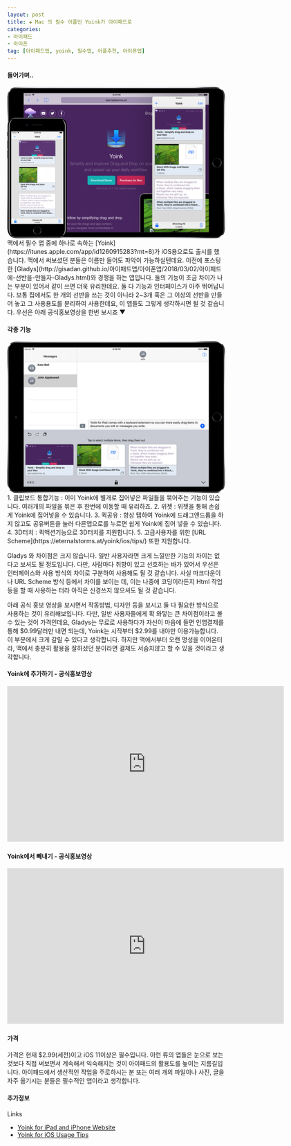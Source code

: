 ```yaml
---  
layout: post  
title: ✚ Mac 의 필수 어플인 Yoink가 아이패드로
categories:
- 아이패드
- 아이폰
tag: [아이패드앱, yoink, 필수앱, 어플추천, 아이폰앱]
---  
```


#### 들어가며..
<div class="markdown-image">
<img src="/assets/article_images/2018-03-05-yoink/1.png" alt="" align="middle"/></div>
맥에서 필수 앱 중에 하나로 속하는 [Yoink](https://itunes.apple.com/app/id1260915283?mt=8)가 iOS용으로도 출시를 했습니다. 맥에서 써보셨던 분들은 이름만 들어도 파악이 가능하실텐데요. 이전에 포스팅한 [Gladys](http://gisadan.github.io/아이패드앱/아이폰앱/2018/03/02/아이패드에-선반을-만들자-Gladys.html)와 경쟁을 하는 앱입니다. 둘의 기능이 조금 차이가 나는 부분이 있어서 같이 쓰면 더욱 유리한데요. 둘 다 기능과 인터페이스가 아주 뛰어납니다. 보통 집에서도 한 개의 선반을 쓰는 것이 아니라 2~3개 혹은 그 이상의 선반을 만들어 놓고 그 사용용도를 분리하여 사용한데요, 이 앱들도 그렇게 생각하시면 될 것 같습니다. 우선은 아래 공식홍보영상을 한번 보시죠 ▼

#### 각종 기능
<div class="markdown-image">
<img src="/assets/article_images/2018-03-05-yoink/2.png" alt="" align="middle"/></div>
1. 클립보드 통합기능 : 이미 Yoink에 별개로 집어넣은 파일들을 묶어주는 기능이 있습니다. 여러개의 파일을 묶은 후 한번에 이동할 때 유리하죠.
2. 위젯 : 위젯을 통해 손쉽게 Yoink에 집어넣을 수 있습니다.
3. 퀵공유 : 항상 탭하여 Yoink에 드래그앤드롭을 하지 않고도 공유버튼을 눌러 다른앱으로를 누르면 쉽게 Yoink에 집어 넣을 수 있습니다.
4. 3D터치 : 퀵액션기능으로 3D터치를 지원합니다.
5. 고급사용자를 위한 [URL Scheme](https://eternalstorms.at/yoink/ios/tips/) 또한 지원합니다.

Gladys 와 차이점은 크지 않습니다. 일반 사용자라면 크게 느낄만한 기능의 차이는 없다고 보셔도 될 정도입니다. 다만, 사람마다 취향이 있고 선호하는 바가 있어서 우선은 인터페이스와 사용 방식의 차이로 구분하여 사용해도 될 것 같습니다. 사실 마크다운이나 URL Scheme 방식 등에서 차이를 보이는 데, 이는 나중에 코딩이라든지 Html 작업 등을 할 때 사용하는 터라 아직은 신경쓰지 않으셔도 될 것 같습니다.

아래 공식 홍보 영상을 보시면서 작동방법, 디자인 등을 보시고 둘 다 필요한 방식으로 사용하는 것이 유리해보입니다. 다만, 일반 사용자들에게 확 와닿는 큰 차이점이라고 볼 수 있는 것이 가격인데요, Gladys는 무료로 사용하다가 자신이 마음에 들면 인앱결제를 통해 $0.99달러만 내면 되는데, Yoink는 시작부터 $2.99를 내야만 이용가능합니다. 이 부분에서 크게 갈릴 수 있다고 생각합니다. 하지만 맥에서부터 오랜 명성을 이어온터라, 맥에서 충분히 활용을 잘하셨던 분이라면 결제도 서슴치않고 할 수 있을 것이라고 생각합니다.

#### Yoink에 추가하기 - 공식홍보영상
<iframe width="640" height="360" src="https://www.youtube.com/embed/Gg3iM9HyGzM" frameborder="0" allowfullscreen></iframe>

#### Yoink에서 빼내기 - 공식홍보영상
<iframe width="640" height="360" src="https://www.youtube.com/embed/KAkFkrnVkug" frameborder="0" allowfullscreen></iframe>

#### 가격
가격은 현재 $2.99(세전)이고 iOS 11이상은 필수입니다. 이런 류의 앱들은 눈으로 보는 것보다 직접 써보면서 계속해서 익숙해지는 것이 아이패드의 활용도를 높이는 지름길입니다. 아이패드에서 생산적인 작업을 주로하시는 분 또는 여러 개의 파일이나 사진, 글을 자주 옮기시는 분들은 필수적인 앱이라고 생각합니다.

#### 추가정보
Links

* [Yoink for iPad and iPhone Website](https://eternalstorms.at/yoink/ios)
* [Yoink for iOS Usage Tips](https://eternalstorms.at/yoink/ios/tips)
